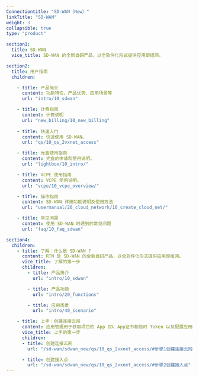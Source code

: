 ```yaml
---
Connectiontitle: "SD-WAN（New）"
linkTitle: "SD-WAN"
weight: 3
collapsible: true
type: "product"

section1:
  title: SD-WAN
  vice_title: SD-WAN 的全新自研产品，以全软件化形式提供应用即组网。

section2:
  title: 用户指南
  children:

    - title: 产品简介
      content: 功能特性、产品优势、应用场景等
      url: "intro/10_sdwan"

    - title: 计费指南
      content: 计费说明
      url: "new_billing/10_new_billing"  
  
    - title: 快速入门
      content: 快速使用 SD-WAN。
      url: "qs/10_qs_2vxnet_access"

    - title: 光盒使用指南
      content: 光盒的申请和使用说明。
      url: "lightbox/10_intro/"

    - title: VCPE 使用指南
      content: VCPE 使用说明。
      url: "vcpe/10_vcpe_overview/"

    - title: 操作指南
      content: SD-WAN 详细功能说明及使用方法
      url: "usermanual/20_cloud_network/10_create_cloud_net/"

    - title: 常见问题
      content: 使用 SD-WAN 时遇到的常见问题
      url: "faq/10_faq_sdwan"

section4:
  children:
    - title: 了解：什么是 SD-WAN ?
      content: RTN 是 SD-WAN 的全新自研产品，以全软件化形式提供应用即组网。
      vice_title: 了解的第一步
      children:
        - title: 产品简介
          url: "intro/10_sdwan"

        - title: 产品功能
          url: "intro/20_functions"

        - title: 应用场景
          url: "intro/40_scenario"

    - title: 上手：创建连接云网
      content: 应用管理用于获取项目的 App ID、App证书和临时 Token 以及配置应用的其他参数，以便开启 RTC 服务。
      vice_title: 上手的第一步
      children:
      - title: 创建连接云网
        url: "/sd-wan/sdwan_new/qs/10_qs_2vxnet_access/#步骤1创建连接云网"

      - title: 创建接入点
        url: "/sd-wan/sdwan_new/qs/10_qs_2vxnet_access/#步骤2创建接入点"
---
```


<!-- type: "product" 这个参数表明这是一个产品index页面 -->
<!-- section1 为产品index页面 主标题 副标题 video  video_img为视频图片  -->
<!-- section2 为产品index页面 第一个大块的用户文档配置  -->
<!-- section3 为产品index页面 第二个大块的开发者文档配置  -->
<!-- section4 为产品index页面 第三个大块的学习路径配置  -->